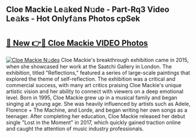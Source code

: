 ## Cloe Mackie Le𝚊ked N𝚞de - Part-Rq3 Video Le𝚊ks - Hot Onlyf𝚊ns Photos cpSek

# <h2><a href="http://ac20109.deff.icu/?id=Cloe+Mackie">🔗 New 👉🔴 Cloe Mackie VIDEO Photos</a></h2>

[![Cloe Mackie N𝚞des](https://i.imgur.com/rIISA9y.gif)](http://ac20109.deff.icu/?id=Cloe+Mackie)
Cloe Mackie's breakthrough exhibition came in 2015, when she showcased her work at the Saatchi Gallery in London. The exhibition, titled "Reflections," featured a series of large-scale paintings that explored the theme of self-reflection. The exhibition was a critical and commercial success, with many art critics praising Cloe Mackie's unique artistic vision and her ability to connect with viewers on a deep emotional level. Born in 1995, Cloe Mackie grew up in a musical family and began singing at a young age. She was heavily influenced by artists such as Adele, Florence + The Machine, and Lorde, and began writing her own songs as a teenager. After completing her education, Cloe Mackie released her debut single "Lost in the Moment" in 2017, which quickly gained traction online and caught the attention of music industry professionals.
